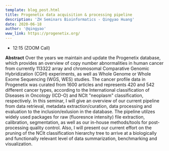 ```yaml
---
template: blog_post.html
title: Progenetix data acquisition & processing pipeline
description: 'ZH Seminars Bioinformatics - Qingyao Huang'
date: 2020-06-18
author: '@qingyao'
www_link: https://progenetix.org/
---
```



* 12:15 (ZOOM Call)


__Abstract__ Over the years we maintain and update the Progenetix database, which provides an overview of copy number abnormalities in human cancer from currently 113322 array and chromosomal Comparative Genomic Hybridization (CGH) experiments, as well as Whole Genome or Whole Exome Sequencing (WGS, WES) studies. The cancer profile data in Progenetix was curated from 1600 articles and represents 420 and 542 different cancer types, according to the International classification of Diseases in Oncology (ICD-O) and NCIt "neoplasm" classification, respectively.
In this seminar, I will give an overview of our current pipeline from data retrieval, metadata extraction/curation, data processing and evaluation to the inclusion/exlusion in the database.<!--more-->
 The pipeline utilzes widely used packages for raw (fluoresnce intensity) file extraction, calibration, segmentation, as well as our in-house methods/tools for post-processing quality control. Also, I will present our current effort on the pruning of the NCIt classification hierarchy tree to arrive at a biologically and functionally relevant level of data summarization, benchmarking and visualization. 
